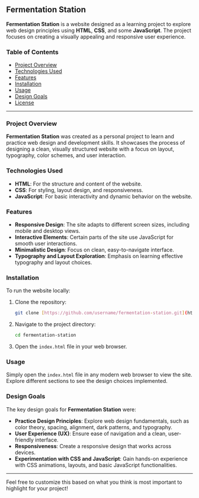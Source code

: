 ## Fermentation Station

**Fermentation Station** is a website designed as a learning project to explore web design principles using **HTML**, **CSS**, and some **JavaScript**. The project focuses on creating a visually appealing and responsive user experience.

### Table of Contents

- [Project Overview](#project-overview)
- [Technologies Used](#technologies-used)
- [Features](#features)
- [Installation](#installation)
- [Usage](#usage)
- [Design Goals](#design-goals)
- [License](#license)

---

### Project Overview

**Fermentation Station** was created as a personal project to learn and practice web design and development skills. It showcases the process of designing a clean, visually structured website with a focus on layout, typography, color schemes, and user interaction.

### Technologies Used

- **HTML**: For the structure and content of the website.
- **CSS**: For styling, layout design, and responsiveness.
- **JavaScript**: For basic interactivity and dynamic behavior on the website.

### Features

- **Responsive Design**: The site adapts to different screen sizes, including mobile and desktop views.
- **Interactive Elements**: Certain parts of the site use JavaScript for smooth user interactions.
- **Minimalistic Design**: Focus on clean, easy-to-navigate interface.
- **Typography and Layout Exploration**: Emphasis on learning effective typography and layout choices.

### Installation

To run the website locally:

1. Clone the repository:
   ```bash
   git clone [https://github.com/username/fermentation-station.git](https://github.com/malloryrhill-1210/crossplane-gcp-tutorial.git)
   ```
2. Navigate to the project directory:
   ```bash
   cd fermentation-station
   ```
3. Open the `index.html` file in your web browser.

### Usage

Simply open the `index.html` file in any modern web browser to view the site. Explore different sections to see the design choices implemented.

### Design Goals

The key design goals for **Fermentation Station** were:

- **Practice Design Principles**: Explore web design fundamentals, such as color theory, spacing, alignment, dark patterns, and typography.
- **User Experience (UX)**: Ensure ease of navigation and a clean, user-friendly interface.
- **Responsiveness**: Create a responsive design that works across devices.
- **Experimentation with CSS and JavaScript**: Gain hands-on experience with CSS animations, layouts, and basic JavaScript functionalities.

---

Feel free to customize this based on what you think is most important to highlight for your project!
